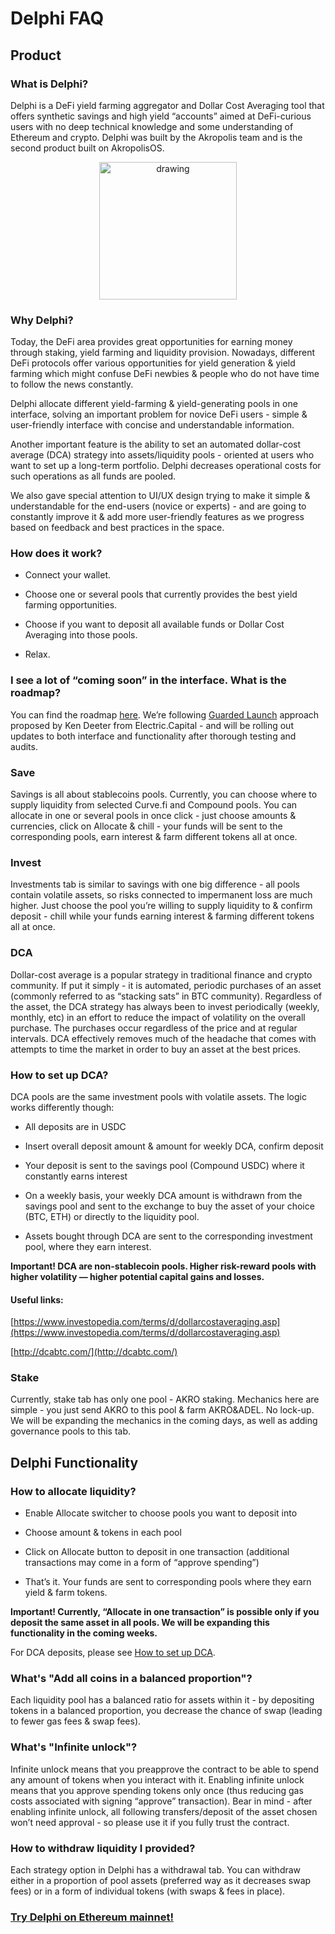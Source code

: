 # Delphi FAQ

## Product

### What is Delphi?

Delphi is a DeFi yield farming aggregator and Dollar Cost Averaging tool that offers synthetic savings and high yield “accounts” aimed at DeFi-curious users with no deep technical knowledge and some understanding of Ethereum and crypto. Delphi was built by the Akropolis team and is the second product built on AkropolisOS.

<div align="middle">
  <a href="https://delphi.akropolis.io/summary" target="_blank" rel="noopener noreferrer">
    <img src="/images/development/mainnet.png" alt="drawing" width="220">
  </a>
</div>

### Why Delphi?

Today, the DeFi area provides great opportunities for earning money through staking, yield farming and liquidity provision. Nowadays, different DeFi protocols offer various opportunities for yield generation & yield farming which might confuse DeFi newbies & people who do not have time to follow the news constantly.

Delphi allocate different yield-farming & yield-generating pools in one interface, solving an important problem for novice DeFi users - simple & user-friendly interface with concise and understandable information.

Another important feature is the ability to set an automated dollar-cost average (DCA) strategy into assets/liquidity pools - oriented at users who want to set up a long-term portfolio. Delphi decreases operational costs for such operations as all funds are pooled.

We also gave special attention to UI/UX design trying to make it simple & understandable for the end-users (novice or experts) - and are going to constantly improve it & add more user-friendly features as we progress based on feedback and best practices in the space.

### How does it work?

- Connect your wallet.

- Choose one or several pools that currently provides the best yield farming opportunities.

- Choose if you want to deposit all available funds or Dollar Cost Averaging into those pools.

- Relax.

### I see a lot of “coming soon” in the interface. What is the roadmap?

You can find the roadmap [here](https://www.notion.so/b390a85d87124796b0b008b20e6ab38e?v=387bc54a16e34bf2b8f7328b839eebc2). We’re following [Guarded Launch](https://medium.com/electric-capital/derisking-defi-guarded-launches-2600ce730e0a) approach proposed by Ken Deeter from Electric.Capital - and will be rolling out updates to both interface and functionality after thorough testing and audits.


### Save

Savings is all about stablecoins pools. Currently, you can choose where to supply liquidity from selected Curve.fi and Compound pools. You can allocate in one or several pools in once click - just choose amounts & currencies, click on Allocate & chill - your funds will be sent to the corresponding pools, earn interest & farm different tokens all at once.

### Invest

Investments tab is similar to savings with one big difference - all pools contain volatile assets, so risks connected to impermanent loss are much higher. Just choose the pool you’re willing to supply liquidity to & confirm deposit -  chill while your funds earning interest & farming different tokens all at once.

### DCA

Dollar-cost average is a popular strategy in traditional finance and crypto community. If put it simply - it is automated, periodic purchases of an asset (commonly referred to as “stacking sats” in BTC community). Regardless of the asset, the DCA strategy has always been to invest periodically (weekly, monthly, etc) in an effort to reduce the impact of volatility on the overall purchase. The purchases occur regardless of the price and at regular intervals. DCA effectively removes much of the headache that comes with attempts to time the market in order to buy an asset at the best prices.

### How to set up DCA?

DCA pools are the same investment pools with volatile assets. The logic works differently though:

- All deposits are in USDC

- Insert overall deposit amount & amount for weekly DCA, confirm deposit

- Your deposit is sent to the savings pool (Compound USDC) where it constantly earns interest 

- On a weekly basis, your weekly DCA amount is withdrawn from the savings pool and sent to the exchange to buy the asset of your choice (BTC, ETH) or directly to the liquidity pool.

- Assets bought through DCA are sent to the corresponding investment pool, where they earn interest.

**Important! DCA are non-stablecoin pools. Higher risk-reward pools with higher volatility — higher potential capital gains and losses.**

#### Useful links:

[https://www.investopedia.com/terms/d/dollarcostaveraging.asp](https://www.investopedia.com/terms/d/dollarcostaveraging.asp)

[http://dcabtc.com/](http://dcabtc.com/)

### Stake

Currently, stake tab has only one pool - AKRO staking. Mechanics here are simple - you just send AKRO to this pool & farm AKRO&ADEL. No lock-up. We will be expanding the mechanics in the coming days, as well as adding governance pools to this tab.  

## Delphi Functionality

### How to allocate liquidity?

- Enable Allocate switcher to choose pools you want to deposit into

- Choose amount & tokens in each pool

- Click on Allocate button to deposit in one transaction (additional transactions may come in a form of “approve spending”)

- That’s it. Your funds are sent to corresponding pools where they earn yield & farm tokens.

**Important! Currently, “Allocate in one transaction” is possible only if you deposit the same asset in all pools. We will be expanding this functionality in the coming weeks.**

For DCA deposits, please see [How to set up DCA](https://wiki.akropolis.io/delphifaq/#how-to-set-up-dca).

### What's "Add all coins in a balanced proportion"?

Each liquidity pool has a balanced ratio for assets within it - by depositing tokens in a balanced proportion, you decrease the chance of swap (leading to fewer gas fees & swap fees). 

### What's "Infinite unlock"?

Infinite unlock means that you preapprove the contract to be able to spend any amount of tokens when you interact with it. Enabling infinite unlock means that you approve spending tokens only once (thus reducing gas costs associated with signing “approve” transaction). Bear in mind - after enabling infinite unlock, all following transfers/deposit of the asset chosen won’t need approval - so please use it if you fully trust the contract. 

### How to withdraw liquidity I provided?

Each strategy option in Delphi has a withdrawal tab. You can withdraw either in a proportion of pool assets (preferred way as it decreases swap fees) or in a form of individual tokens (with swaps & fees in place).





### [Try Delphi on Ethereum mainnet!](https://delphi.akropolis.io/summary)
